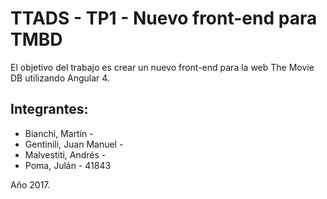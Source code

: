 # TTADS - TP1 - Nuevo front-end para TMBD
El objetivo del trabajo es crear un nuevo front-end para la web The Movie DB utilizando Angular 4.

## Integrantes:
* Bianchi, Martín - 
* Gentinili, Juan Manuel -
* Malvestiti, Andrés - 
* Poma, Julán - 41843

Año 2017.
